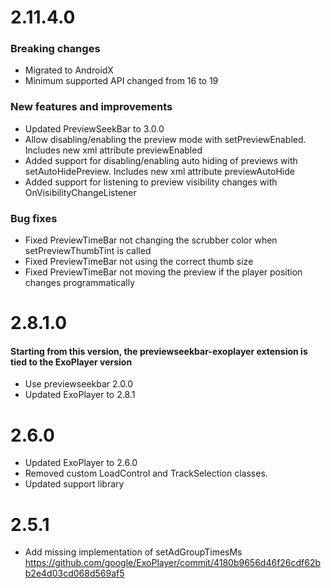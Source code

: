 # 2.11.4.0

### Breaking changes

- Migrated to AndroidX
- Minimum supported API changed from 16 to 19

### New features and improvements

- Updated PreviewSeekBar to 3.0.0
- Allow disabling/enabling the preview mode with setPreviewEnabled. Includes new xml attribute previewEnabled
- Added support for disabling/enabling auto hiding of previews with setAutoHidePreview. Includes new xml attribute previewAutoHide
- Added support for listening to preview visibility changes with OnVisibilityChangeListener

### Bug fixes

- Fixed PreviewTimeBar not changing the scrubber color when setPreviewThumbTint is called
- Fixed PreviewTimeBar not using the correct thumb size
- Fixed PreviewTimeBar not moving the preview if the player position changes programmatically

# 2.8.1.0

#### Starting from this version, the previewseekbar-exoplayer extension is tied to the ExoPlayer version

- Use previewseekbar 2.0.0
- Updated ExoPlayer to 2.8.1


# 2.6.0

- Updated ExoPlayer to 2.6.0
- Removed custom LoadControl and TrackSelection classes.
- Updated support library

# 2.5.1

- Add missing implementation of setAdGroupTimesMs https://github.com/google/ExoPlayer/commit/4180b9656d46f26cdf62bb2e4d03cd068d569af5
